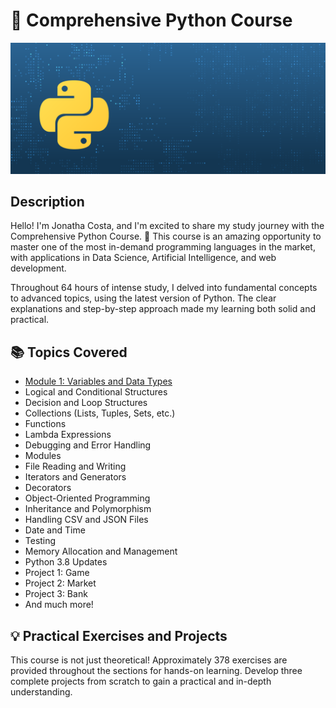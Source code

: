 # 🐍 Comprehensive Python Course

![Python Logo](python_logo.png)

## Description

Hello! I'm Jonatha Costa, and I'm excited to share my study journey with the Comprehensive Python Course. 🚀 This course is an amazing opportunity to master one of the most in-demand programming languages in the market, with applications in Data Science, Artificial Intelligence, and web development.

Throughout 64 hours of intense study, I delved into fundamental concepts to advanced topics, using the latest version of Python. The clear explanations and step-by-step approach made my learning both solid and practical.

## 📚 Topics Covered

- [Module 1: Variables and Data Types](./P_00/)
- Logical and Conditional Structures
- Decision and Loop Structures
- Collections (Lists, Tuples, Sets, etc.)
- Functions
- Lambda Expressions
- Debugging and Error Handling
- Modules
- File Reading and Writing
- Iterators and Generators
- Decorators
- Object-Oriented Programming
- Inheritance and Polymorphism
- Handling CSV and JSON Files
- Date and Time
- Testing
- Memory Allocation and Management
- Python 3.8 Updates
- Project 1: Game
- Project 2: Market
- Project 3: Bank
- And much more!

## 💡 Practical Exercises and Projects

This course is not just theoretical! Approximately 378 exercises are provided throughout the sections for hands-on learning. Develop three complete projects from scratch to gain a practical and in-depth understanding.
